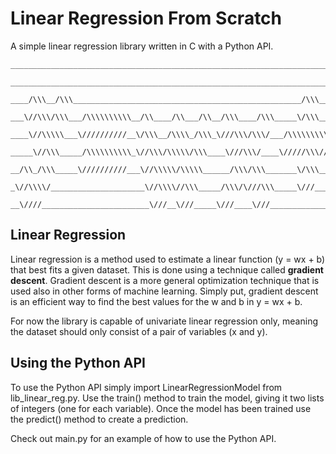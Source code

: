# Linear Regression From Scratch
A simple linear regression library written in C with a Python API.

```
___________________________________________________________________________/\\\________        
 __________________________________________________________________________\/\\\________       
  ____/\\\__/\\\___________________________________________________/\\\_____\/\\\________      
   ___\//\\\/\\\___/\\\\\\\\\\__/\\____/\\___/\\__/\\\____/\\\_____\/\\\_____\/\\\________     
    ____\//\\\\\___\//////////__\/\\\__/\\\\_/\\\_\///\\\/\\\/___/\\\\\\\\\\\_\/\\\\\\\\\__    
     _____\//\\\_____/\\\\\\\\\\_\//\\\/\\\\\/\\\____\///\\\/____\/////\\\///__\/\\\////\\\_   
      __/\\_/\\\_____\//////////___\//\\\\\/\\\\\______/\\\/\\\_______\/\\\_____\/\\\__\/\\\_  
       _\//\\\\/_____________________\//\\\\//\\\_____/\\\/\///\\\_____\///______\/\\\\\\\\\__ 
        __\////________________________\///__\///_____\///____\///________________\/////////___
```

## Linear Regression
Linear regression is a method used to estimate a linear function (y = wx + b) that best fits a given dataset. This is done using a technique called **gradient descent**. Gradient descent is a more general optimization technique that is used also in other forms of machine learning. Simply put, gradient descent is an efficient way to find the best values for the w and b in y = wx + b.

For now the library is capable of univariate linear regression only, meaning the dataset should only consist of a pair of variables (x and y).

## Using the Python API
To use the Python API simply import LinearRegressionModel from lib_linear_reg.py. Use the train() method to train the model, giving it two lists of integers (one for each variable). Once the model has been trained use the predict() method to create a prediction.

Check out main.py for an example of how to use the Python API.
